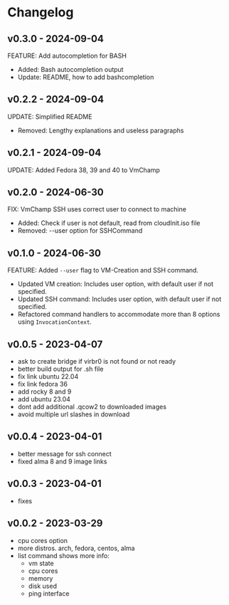 # Changelog

## v0.3.0 - 2024-09-04
FEATURE: Add autocompletion for BASH

- Added: Bash autocompletion output
- Update: README, how to add bashcompletion


## v0.2.2 - 2024-09-04
UPDATE: Simplified README

- Removed: Lengthy explanations and useless paragraphs


## v0.2.1 - 2024-09-04
UPDATE: Added Fedora 38, 39 and 40 to VmChamp


## v0.2.0 - 2024-06-30
FIX: VmChamp SSH uses correct user to connect to machine

- Added: Check if user is not default, read from cloudInit.iso file
- Removed: --user option for SSHCommand


## v0.1.0 - 2024-06-30
FEATURE: Added `--user` flag to VM-Creation and SSH command.

- Updated VM creation: Includes user option, with default user if not specified.
- Updated SSH command: Includes user option, with default user if not specified.
- Refactored command handlers to accommodate more than 8 options using `InvocationContext`.


## v0.0.5 - 2023-04-07

- ask to create bridge if virbr0 is not found or not ready
- better build output for .sh file
- fix link ubuntu 22.04
- fix link fedora 36
- add rocky 8 and 9
- add ubuntu 23.04
- dont add additional .qcow2 to downloaded images
- avoid multiple url slashes in download

## v0.0.4 - 2023-04-01

- better message for ssh connect
- fixed alma 8 and 9 image links

##  v0.0.3 - 2023-04-01

- fixes

##  v0.0.2 - 2023-03-29

- cpu cores option
- more distros. arch, fedora, centos, alma
- list command shows more info:
  - vm state
  - cpu cores
  - memory
  - disk used
  - ping interface
